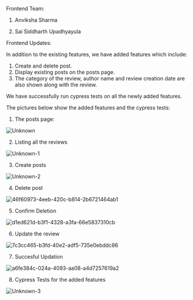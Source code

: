 Frontend Team:

1) Anviksha Sharma 
 
2) Sai Siddharth Upadhyayula



Frontend Updates:

In addition to the existing features, we have added features which include:

1) Create and delete post.
2) Display existing posts on the posts page.
3) The category of the review, author name and review creation date are also shown along with the review.

We have successfully run cypress tests on all the newly added features.

The pictures below show the added features and the cypress tests:

1) The posts page:

![Unknown](https://user-images.githubusercontent.com/46457398/161357855-517d2be6-88be-41b0-b3b0-3b721099fcd2.png)

2) Listing all the reviews 
 
![Unknown-1](https://user-images.githubusercontent.com/46457398/161357868-f06c2eb5-1a85-45b9-b9ef-e59aecf7d08d.png)

3) Create posts
 
![Unknown-2](https://user-images.githubusercontent.com/46457398/161357873-5788f95b-5836-4b26-8eb7-203db24be038.png)

4) Delete post
 
![46f60973-4eeb-420c-b814-2b6721464ab1](https://user-images.githubusercontent.com/46457398/161358441-176a4c6e-5fb6-4fee-90da-e0d254140b58.jpg)

5) Confirm Deletion

![d1ed621d-b3f1-4328-a3fa-66e5837310cb](https://user-images.githubusercontent.com/46457398/161358478-9a919bd3-82cf-4f6f-969f-64fd97427457.jpg)

6) Update the review
 
![7c3cc465-b3fd-40e2-adf5-735e0ebddc86](https://user-images.githubusercontent.com/46457398/161358811-04b929ef-5dbe-4ba6-a568-22dbade3ba33.jpg)

7) Succesful Updation
 
![a6fe384c-024a-4093-aa08-a4d7257619a2](https://user-images.githubusercontent.com/46457398/161358843-5da0775c-95f2-4783-ba9e-63df06176359.jpg)


8) Cypress Tests for the added features

![Unknown-3](https://user-images.githubusercontent.com/46457398/161357943-776523a6-aaad-4987-b6ba-7460164905c2.png)
